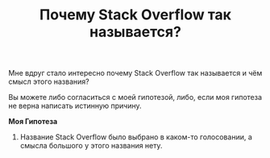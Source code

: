﻿---
title: "Почему Stack Overflow так называется?"
se.owner.user_id: 598883
se.owner.display_name: "Матвей Жуковский"
se.owner.link: "https://ru.meta.stackoverflow.com/users/598883/%d0%9c%d0%b0%d1%82%d0%b2%d0%b5%d0%b9-%d0%96%d1%83%d0%ba%d0%be%d0%b2%d1%81%d0%ba%d0%b8%d0%b9"
se.link: "https://ru.meta.stackoverflow.com/questions/14332/%d0%9f%d0%be%d1%87%d0%b5%d0%bc%d1%83-stack-overflow-%d1%82%d0%b0%d0%ba-%d0%bd%d0%b0%d0%b7%d1%8b%d0%b2%d0%b0%d0%b5%d1%82%d1%81%d1%8f"
se.question_id: 14332
se.post_type: question
---
<p>Мне вдруг стало интересно почему Stack Overflow так называется и чём смысл этого названия?</p>
<p>Вы можете либо согласиться с моей гипотезой, либо, если моя гипотеза не верна написать истинную причину.</p>
<p><strong>Моя Гипотеза</strong></p>
<ol>
<li>Название Stack Overflow было выбрано в каком-то голосовании, а смысла большого у этого названия нету.</li>
</ol>
